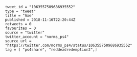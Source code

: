 ```
tweet_id = "1063557509686935552"
type = "tweet"
title = "Axe"
published = 2018-11-16T22:20:44Z
retweets = 0
favourites = 0
source = "twitter"
twitter_account = "norms_ps4"
source_url = "https://twitter.com/norms_ps4/status/1063557509686935552"
tag = [ "ps4share", "reddeadredemption2",]
```

<p class='image'><img src='http://mnf.m17s.net/2018/11/16/DsKD6l9WkAA9i_Y.jpg' alt=''></p>

